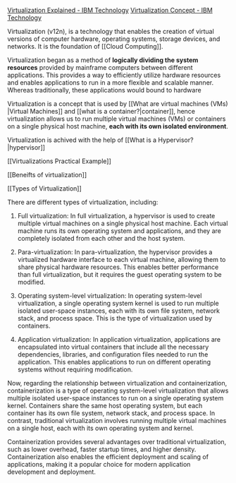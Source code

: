 [Virtualization Explained - IBM Technology](https://www.youtube.com/watch?v=FZR0rG3HKIk)
[Virtualization Concept - IBM Technology](https://www.ibm.com/topics/virtualization)

Virtualization (v12n), is a technology that enables the creation of virtual versions of computer hardware, operating systems, storage devices, and networks. It is the foundation of [[Cloud Computing]].

Virtualization began as a method of **logically dividing the system resources** provided by mainframe computers between different applications. This provides a way to efficiently utilize hardware resources and enables applications to run in a more flexible and scalable manner.
Whereas traditionally, these applications would bound to hardware


Virtualization is a concept that is used by [[What are virtual machines (VMs) |Virtual Machines]] and [[what is a container?|container]], hence virtualization allows us to run multiple virtual machines (VMs) or containers on a single physical host machine, **each with its own isolated environment**. 

Virtualization is achived with the help of [[What is a Hypervisor?|hypervisor]]

[[Virtualizations Practical Example]]

[[Beneifts of virtualization]]

[[Types of Virtualization]]



There are different types of virtualization, including:

1.  Full virtualization: In full virtualization, a hypervisor is used to create multiple virtual machines on a single physical host machine. Each virtual machine runs its own operating system and applications, and they are completely isolated from each other and the host system.
    
2.  Para-virtualization: In para-virtualization, the hypervisor provides a virtualized hardware interface to each virtual machine, allowing them to share physical hardware resources. This enables better performance than full virtualization, but it requires the guest operating system to be modified.
    
3.  Operating system-level virtualization: In operating system-level virtualization, a single operating system kernel is used to run multiple isolated user-space instances, each with its own file system, network stack, and process space. This is the type of virtualization used by containers.
    
4.  Application virtualization: In application virtualization, applications are encapsulated into virtual containers that include all the necessary dependencies, libraries, and configuration files needed to run the application. This enables applications to run on different operating systems without requiring modification.
    

Now, regarding the relationship between virtualization and containerization, containerization is a type of operating system-level virtualization that allows multiple isolated user-space instances to run on a single operating system kernel. Containers share the same host operating system, but each container has its own file system, network stack, and process space. In contrast, traditional virtualization involves running multiple virtual machines on a single host, each with its own operating system and kernel.

Containerization provides several advantages over traditional virtualization, such as lower overhead, faster startup times, and higher density. Containerization also enables the efficient deployment and scaling of applications, making it a popular choice for modern application development and deployment.
